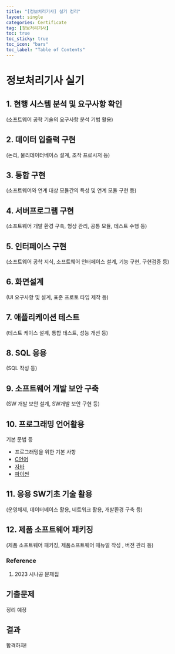 ```yaml
---
title: "[정보처리기사] 실기 정리"
layout: single
categories: Certificate
tag: [정보처리기사]
toc: true
toc_sticky: true
toc_icon: "bars"
toc_label: "Table of Contents"
---
```


# 정보처리기사 실기
## 1. 현행 시스템 분석 및 요구사항 확인
(소프트웨어 공학 기술의 요구사항 분석 기법 활용)

## 2. 데이터 입출력 구현
(논리, 물리데이터베이스 설계, 조작 프로시저 등)

## 3. 통합 구현
(소프트웨어와 연계 대상 모듈간의 특성 및 연계 모듈 구현 등)

## 4. 서버프로그램 구현
(소프트웨어 개발 환경 구축, 형상 관리, 공통 모듈, 테스트 수행 등)

## 5. 인터페이스 구현
(소프트웨어 공학 지식, 소프트웨어 인터페이스 설계, 기능 구현, 구현검증 등)

## 6. 화면설계
(UI 요구사항 및 설계, 표준 프로토 타입 제작 등)

## 7. 애플리케이션 테스트
(테스트 케이스 설계, 통합 테스트, 성능 개선 등)

## 8. SQL 응용
(SQL 작성 등)

## 9. 소프트웨어 개발 보안 구축
(SW 개발 보안 설계, SW개발 보안 구현 등)

## 10. 프로그래밍 언어활용
기본 문법 등
- 프로그래밍을 위한 기본 사항
- [C언어](/certificate/C-language)
- [자바](/certificate/Java)
- [파이썬](/certificate/Python)

## 11. 응용 SW기초 기술 활용
(운영체제, 데이터베이스 활용, 네트워크 활용, 개발환경 구축 등)

## 12. 제품 소프트웨어 패키징
(제품 소프트웨어 패키징, 제품소프트웨어 매뉴얼 작성 , 버전 관리 등)


### Reference
1. 2023 시나공 문제집

## 기출문제
정리 예정

## 결과
합격하자!